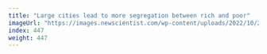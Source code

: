 ```yaml
---
title: "Large cities lead to more segregation between rich and poor"
imageUrl: "https://images.newscientist.com/wp-content/uploads/2022/10/28135254/SEI_131041739.jpg?width=600"
index: 447
weight: 447
---
```

